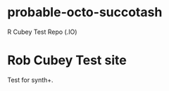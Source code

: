 # probable-octo-succotash
R Cubey Test Repo (.IO)
<html>
<body>
<h1> Rob Cubey Test site</h1>
<p> Test for synth+.</p>
</body>
</html>
